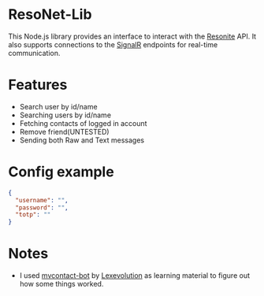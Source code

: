 # ResoNet-Lib
This Node.js library provides an interface to interact with the [Resonite](https://resonite.com) API. It also supports connections to the [SignalR](https://dotnet.microsoft.com/en-us/apps/aspnet/signalr) endpoints for real-time communication.

# Features
- Search user by id/name
- Searching users by id/name
- Fetching contacts of logged in account
- Remove friend(UNTESTED)
- Sending both Raw and Text messages

# Config example 
```json
{
  "username": "",
  "password": "",
  "totp": "" 
}
```

# Notes
- I used [mvcontact-bot](https://github.com/Lexevolution/mvcontact-bot) by [Lexevolution](https://github.com/Lexevolution) as learning material to figure out how some things worked.
